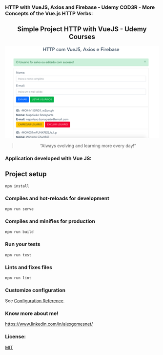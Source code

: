 ### HTTP with VueJS, Axios and Firebase - Udemy COD3R - More Concepts of the Vue.js HTTP Verbs:

<h2 align="center"> 
  Simple Project HTTP with VueJS - Udemy Courses 
</h2>

<p align="center">
  <img src="./assets/images/http_vuejs.png" alt="HTTP with VueJS, Axios and Firebase - Dashboard Page" width="1280">
</p>

<blockquote align="center">“Always evolving and learning more every day!”</blockquote>

### Application developed with Vue JS:

## Project setup
```
npm install
```

### Compiles and hot-reloads for development
```
npm run serve
```

### Compiles and minifies for production
```
npm run build
```

### Run your tests
```
npm run test
```

### Lints and fixes files
```
npm run lint
```

### Customize configuration
See [Configuration Reference](https://cli.vuejs.org/config/).

### Know more about me!

  https://www.linkedin.com/in/alexgomesnet/

### License:

  [MIT](LICENSE)
